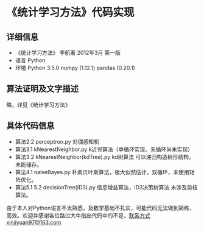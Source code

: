 # 《统计学习方法》代码实现

## 详细信息
- 《统计学习方法》 李航著 2012年3月 第一版
- 语言 Python
- 环境 Python 3.5.0 numpy (1.12.1) pandas (0.20.1)

## 算法证明及文字描述
略，详见《统计学习方法》

## 具体代码信息
- 算法2.2 perceptron.py 对偶感知机
- 算法3.1 kNearestNeighbor.py k近邻算法（单循环实现、无循环尚未实现）
- 算法3.2 kNearestNeighbor(kdTree).py kd树算法 可以递归构造树形结构，未能储存。
- 算法4.1 naiveBayes.py 朴素贝叶斯算法，极大似然估计，双循环，未使用矩阵优化。
- 算法5.1 5.2 decisionTree(ID3).py 信息增益算法，ID3决策树算法 未涉及剪枝算法。

由于本人对Python语言不太熟悉，及数学基础不扎实，可能代码无法做到简练、高效。欢迎并感谢各位路过大牛指出代码中的不足，联系方式xinjiyuan97@163.com